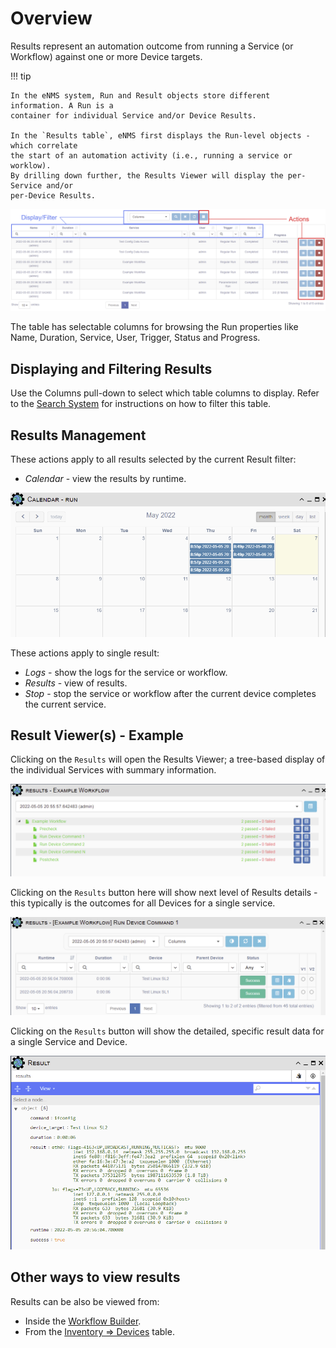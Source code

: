 # Overview 

Results represent an automation outcome from running a Service (or Workflow) against
one or more Device targets.

!!! tip 

    In the eNMS system, Run and Result objects store different information. A Run is a 
    container for individual Service and/or Device Results.   
     
    In the `Results table`, eNMS first displays the Run-level objects - which correlate
    the start of an automation activity (i.e., running a service or worklow). 
    By drilling down further, the Results Viewer will display the per-Service and/or 
    per-Device Results.

![Results Table](../_static/automation/results/results_table_1.png)

The table has selectable columns for browsing the Run properties like Name, Duration, 
Service, User, Trigger, Status and Progress.

## Displaying and Filtering Results

Use the Columns pull-down to select which table columns to display.
Refer to the [Search System](../../advanced/search_system/) for instructions on 
how to filter this table.
 
## Results Management

These actions apply to all results selected by the current Result filter: 

- *Calendar* - view the results by runtime.

![Results Table](../_static/automation/results/results_calendar.png)

These actions apply to single result: 

- *Logs* - show the logs for the service or workflow. 
- *Results* - view of results.
- *Stop* - stop the service or workflow after the current device completes
  the current service.

## Result Viewer(s) - Example

Clicking on the `Results` will open the Results Viewer; a tree-based display of the 
individual Services with summary information.

![Results Table](../_static/automation/results/results_viewer_1.png)

Clicking on the `Results` button here will show next level of Results details - 
this typically is the outcomes for all Devices for a single service.

![Results Table](../_static/automation/results/results_viewer_2.png)

Clicking on the `Results` button will show the detailed, specific result data for a
single Service and Device.

![Results Table](../_static/automation/results/results_viewer_3.png)

## Other ways to view results 

Results can be also be viewed from: 

- Inside the [Workflow Builder](../../automation/workflow_builder/). 
- From the [Inventory => Devices](../../inventory/devices/) table.


